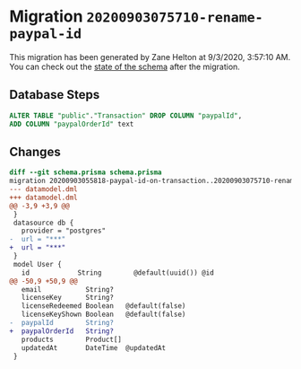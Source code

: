 # Migration `20200903075710-rename-paypal-id`

This migration has been generated by Zane Helton at 9/3/2020, 3:57:10 AM.
You can check out the [state of the schema](./schema.prisma) after the migration.

## Database Steps

```sql
ALTER TABLE "public"."Transaction" DROP COLUMN "paypalId",
ADD COLUMN "paypalOrderId" text   
```

## Changes

```diff
diff --git schema.prisma schema.prisma
migration 20200903055818-paypal-id-on-transaction..20200903075710-rename-paypal-id
--- datamodel.dml
+++ datamodel.dml
@@ -3,9 +3,9 @@
 }
 datasource db {
   provider = "postgres"
-  url = "***"
+  url = "***"
 }
 model User {
   id            String        @default(uuid()) @id
@@ -50,9 +50,9 @@
   email           String?
   licenseKey      String?
   licenseRedeemed Boolean   @default(false)
   licenseKeyShown Boolean   @default(false)
-  paypalId        String?
+  paypalOrderId   String?
   products        Product[]
   updatedAt       DateTime  @updatedAt
 }
```


